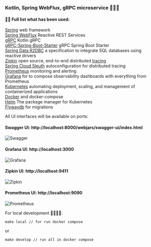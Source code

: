 ### Kotlin, Spring WebFlux, gRPC microservice 👋✨💫

#### 👨‍💻 Full list what has been used:
[Spring](https://spring.io/) web framework <br/>
[Spring WebFlux](https://docs.spring.io/spring-framework/docs/current/reference/html/web-reactive.html) Reactive REST Services <br/>
[gRPC](https://grpc.io/docs/languages/kotlin/quickstart/) Kotlin gRPC <br/>
[gRPC-Spring-Boot-Starter](https://yidongnan.github.io/grpc-spring-boot-starter/en/) gRPC Spring Boot Starter <br/>
[Spring Data R2DBC](https://spring.io/projects/spring-data-r2dbc) a specification to integrate SQL databases using reactive drivers <br/>
[Zipkin](https://zipkin.io/) open source, end-to-end distributed [tracing](https://opentracing.io/) <br/>
[Spring Cloud Sleuth](https://docs.spring.io/spring-cloud-sleuth/docs/current-SNAPSHOT/reference/html/index.html) autoconfiguration for distributed tracing <br/>
[Prometheus](https://prometheus.io/) monitoring and alerting <br/>
[Grafana](https://grafana.com/) for to compose observability dashboards with everything from Prometheus <br/>
[Kubernetes](https://kubernetes.io/) automating deployment, scaling, and management of containerized applications <br/>
[Docker](https://www.docker.com/) and docker-compose <br/>
[Helm](https://helm.sh/) The package manager for Kubernetes <br/>
[Flywaydb](https://flywaydb.org/) for migrations <br/>

All UI interfaces will be available on ports:

#### Swagger UI: http://localhost:8000/webjars/swagger-ui/index.html
<img src="https://i.postimg.cc/KcVmx9mV/Swagger-UI-2022-10-22-16-07-17.png" alt="Swagger"/>

#### Grafana UI: http://localhost:3000
<img src="https://i.postimg.cc/nVsC49zy/Spring-Boot-2-1-System-Monitor-Dashboards-Grafana-2022-10-22-15-57-45.png" alt="Grafana"/>

#### Zipkin UI: http://localhost:9411
<img src="https://i.postimg.cc/JzCmBGD5/Zipkin-2022-10-22-16-06-29.png" alt="Zipkin"/>

#### Prometheus UI: http://localhost:9090
<img src="https://i.postimg.cc/x1Q8VsRQ/Prometheus-Time-Series-Collection-and-Processing-Server-2022-10-22-15-58-29.png" alt="Prometheus"/>


For local development 🙌👨‍💻🚀:

```
make local // for run docker compose
```
or
```
make develop // run all in docker compose
```